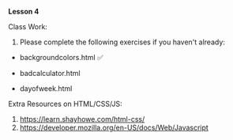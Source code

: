 **Lesson 4**

Class Work:

1. Please complete the following exercises if you haven't already:

- backgroundcolors.html ✅

- badcalculator.html

- dayofweek.html

Extra Resources on HTML/CSS/JS:

1. https://learn.shayhowe.com/html-css/
2. https://developer.mozilla.org/en-US/docs/Web/Javascript
